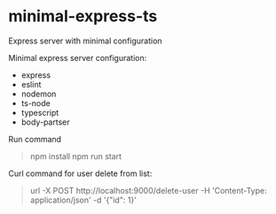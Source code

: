 # minimal-express-ts
Express server with minimal configuration 

Minimal express server configuration:
  * express
  * eslint
  * nodemon
  * ts-node
  * typescript
  * body-partser

Run command
  > npm install
  > npm run start

Curl command for user delete from list:
  > url -X POST http://localhost:9000/delete-user -H 'Content-Type: application/json' -d '{"id": 1}'
